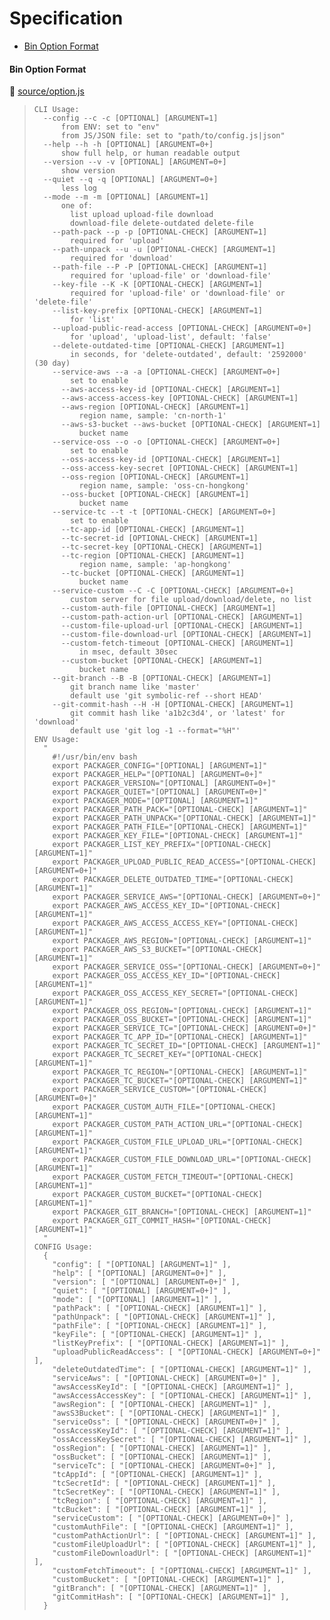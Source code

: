 # Specification

* [Bin Option Format](#bin-option-format)

#### Bin Option Format
📄 [source/option.js](source/option.js)
> ```
> CLI Usage:
>   --config --c -c [OPTIONAL] [ARGUMENT=1]
>       from ENV: set to "env"
>       from JS/JSON file: set to "path/to/config.js|json"
>   --help --h -h [OPTIONAL] [ARGUMENT=0+]
>       show full help, or human readable output
>   --version --v -v [OPTIONAL] [ARGUMENT=0+]
>       show version
>   --quiet --q -q [OPTIONAL] [ARGUMENT=0+]
>       less log
>   --mode --m -m [OPTIONAL] [ARGUMENT=1]
>       one of:
>         list upload upload-file download
>         download-file delete-outdated delete-file
>     --path-pack --p -p [OPTIONAL-CHECK] [ARGUMENT=1]
>         required for 'upload'
>     --path-unpack --u -u [OPTIONAL-CHECK] [ARGUMENT=1]
>         required for 'download'
>     --path-file --P -P [OPTIONAL-CHECK] [ARGUMENT=1]
>         required for 'upload-file' or 'download-file'
>     --key-file --K -K [OPTIONAL-CHECK] [ARGUMENT=1]
>         required for 'upload-file' or 'download-file' or 'delete-file'
>     --list-key-prefix [OPTIONAL-CHECK] [ARGUMENT=1]
>         for 'list'
>     --upload-public-read-access [OPTIONAL-CHECK] [ARGUMENT=0+]
>         for 'upload', 'upload-list', default: 'false'
>     --delete-outdated-time [OPTIONAL-CHECK] [ARGUMENT=1]
>         in seconds, for 'delete-outdated', default: '2592000' (30 day)
>     --service-aws --a -a [OPTIONAL-CHECK] [ARGUMENT=0+]
>         set to enable
>       --aws-access-key-id [OPTIONAL-CHECK] [ARGUMENT=1]
>       --aws-access-access-key [OPTIONAL-CHECK] [ARGUMENT=1]
>       --aws-region [OPTIONAL-CHECK] [ARGUMENT=1]
>           region name, sample: 'cn-north-1'
>       --aws-s3-bucket --aws-bucket [OPTIONAL-CHECK] [ARGUMENT=1]
>           bucket name
>     --service-oss --o -o [OPTIONAL-CHECK] [ARGUMENT=0+]
>         set to enable
>       --oss-access-key-id [OPTIONAL-CHECK] [ARGUMENT=1]
>       --oss-access-key-secret [OPTIONAL-CHECK] [ARGUMENT=1]
>       --oss-region [OPTIONAL-CHECK] [ARGUMENT=1]
>           region name, sample: 'oss-cn-hongkong'
>       --oss-bucket [OPTIONAL-CHECK] [ARGUMENT=1]
>           bucket name
>     --service-tc --t -t [OPTIONAL-CHECK] [ARGUMENT=0+]
>         set to enable
>       --tc-app-id [OPTIONAL-CHECK] [ARGUMENT=1]
>       --tc-secret-id [OPTIONAL-CHECK] [ARGUMENT=1]
>       --tc-secret-key [OPTIONAL-CHECK] [ARGUMENT=1]
>       --tc-region [OPTIONAL-CHECK] [ARGUMENT=1]
>           region name, sample: 'ap-hongkong'
>       --tc-bucket [OPTIONAL-CHECK] [ARGUMENT=1]
>           bucket name
>     --service-custom --C -C [OPTIONAL-CHECK] [ARGUMENT=0+]
>         custom server for file upload/download/delete, no list
>       --custom-auth-file [OPTIONAL-CHECK] [ARGUMENT=1]
>       --custom-path-action-url [OPTIONAL-CHECK] [ARGUMENT=1]
>       --custom-file-upload-url [OPTIONAL-CHECK] [ARGUMENT=1]
>       --custom-file-download-url [OPTIONAL-CHECK] [ARGUMENT=1]
>       --custom-fetch-timeout [OPTIONAL-CHECK] [ARGUMENT=1]
>           in msec, default 30sec
>       --custom-bucket [OPTIONAL-CHECK] [ARGUMENT=1]
>           bucket name
>     --git-branch --B -B [OPTIONAL-CHECK] [ARGUMENT=1]
>         git branch name like 'master'
>         default use 'git symbolic-ref --short HEAD'
>     --git-commit-hash --H -H [OPTIONAL-CHECK] [ARGUMENT=1]
>         git commit hash like 'a1b2c3d4', or 'latest' for 'download'
>         default use 'git log -1 --format="%H"'
> ENV Usage:
>   "
>     #!/usr/bin/env bash
>     export PACKAGER_CONFIG="[OPTIONAL] [ARGUMENT=1]"
>     export PACKAGER_HELP="[OPTIONAL] [ARGUMENT=0+]"
>     export PACKAGER_VERSION="[OPTIONAL] [ARGUMENT=0+]"
>     export PACKAGER_QUIET="[OPTIONAL] [ARGUMENT=0+]"
>     export PACKAGER_MODE="[OPTIONAL] [ARGUMENT=1]"
>     export PACKAGER_PATH_PACK="[OPTIONAL-CHECK] [ARGUMENT=1]"
>     export PACKAGER_PATH_UNPACK="[OPTIONAL-CHECK] [ARGUMENT=1]"
>     export PACKAGER_PATH_FILE="[OPTIONAL-CHECK] [ARGUMENT=1]"
>     export PACKAGER_KEY_FILE="[OPTIONAL-CHECK] [ARGUMENT=1]"
>     export PACKAGER_LIST_KEY_PREFIX="[OPTIONAL-CHECK] [ARGUMENT=1]"
>     export PACKAGER_UPLOAD_PUBLIC_READ_ACCESS="[OPTIONAL-CHECK] [ARGUMENT=0+]"
>     export PACKAGER_DELETE_OUTDATED_TIME="[OPTIONAL-CHECK] [ARGUMENT=1]"
>     export PACKAGER_SERVICE_AWS="[OPTIONAL-CHECK] [ARGUMENT=0+]"
>     export PACKAGER_AWS_ACCESS_KEY_ID="[OPTIONAL-CHECK] [ARGUMENT=1]"
>     export PACKAGER_AWS_ACCESS_ACCESS_KEY="[OPTIONAL-CHECK] [ARGUMENT=1]"
>     export PACKAGER_AWS_REGION="[OPTIONAL-CHECK] [ARGUMENT=1]"
>     export PACKAGER_AWS_S3_BUCKET="[OPTIONAL-CHECK] [ARGUMENT=1]"
>     export PACKAGER_SERVICE_OSS="[OPTIONAL-CHECK] [ARGUMENT=0+]"
>     export PACKAGER_OSS_ACCESS_KEY_ID="[OPTIONAL-CHECK] [ARGUMENT=1]"
>     export PACKAGER_OSS_ACCESS_KEY_SECRET="[OPTIONAL-CHECK] [ARGUMENT=1]"
>     export PACKAGER_OSS_REGION="[OPTIONAL-CHECK] [ARGUMENT=1]"
>     export PACKAGER_OSS_BUCKET="[OPTIONAL-CHECK] [ARGUMENT=1]"
>     export PACKAGER_SERVICE_TC="[OPTIONAL-CHECK] [ARGUMENT=0+]"
>     export PACKAGER_TC_APP_ID="[OPTIONAL-CHECK] [ARGUMENT=1]"
>     export PACKAGER_TC_SECRET_ID="[OPTIONAL-CHECK] [ARGUMENT=1]"
>     export PACKAGER_TC_SECRET_KEY="[OPTIONAL-CHECK] [ARGUMENT=1]"
>     export PACKAGER_TC_REGION="[OPTIONAL-CHECK] [ARGUMENT=1]"
>     export PACKAGER_TC_BUCKET="[OPTIONAL-CHECK] [ARGUMENT=1]"
>     export PACKAGER_SERVICE_CUSTOM="[OPTIONAL-CHECK] [ARGUMENT=0+]"
>     export PACKAGER_CUSTOM_AUTH_FILE="[OPTIONAL-CHECK] [ARGUMENT=1]"
>     export PACKAGER_CUSTOM_PATH_ACTION_URL="[OPTIONAL-CHECK] [ARGUMENT=1]"
>     export PACKAGER_CUSTOM_FILE_UPLOAD_URL="[OPTIONAL-CHECK] [ARGUMENT=1]"
>     export PACKAGER_CUSTOM_FILE_DOWNLOAD_URL="[OPTIONAL-CHECK] [ARGUMENT=1]"
>     export PACKAGER_CUSTOM_FETCH_TIMEOUT="[OPTIONAL-CHECK] [ARGUMENT=1]"
>     export PACKAGER_CUSTOM_BUCKET="[OPTIONAL-CHECK] [ARGUMENT=1]"
>     export PACKAGER_GIT_BRANCH="[OPTIONAL-CHECK] [ARGUMENT=1]"
>     export PACKAGER_GIT_COMMIT_HASH="[OPTIONAL-CHECK] [ARGUMENT=1]"
>   "
> CONFIG Usage:
>   {
>     "config": [ "[OPTIONAL] [ARGUMENT=1]" ],
>     "help": [ "[OPTIONAL] [ARGUMENT=0+]" ],
>     "version": [ "[OPTIONAL] [ARGUMENT=0+]" ],
>     "quiet": [ "[OPTIONAL] [ARGUMENT=0+]" ],
>     "mode": [ "[OPTIONAL] [ARGUMENT=1]" ],
>     "pathPack": [ "[OPTIONAL-CHECK] [ARGUMENT=1]" ],
>     "pathUnpack": [ "[OPTIONAL-CHECK] [ARGUMENT=1]" ],
>     "pathFile": [ "[OPTIONAL-CHECK] [ARGUMENT=1]" ],
>     "keyFile": [ "[OPTIONAL-CHECK] [ARGUMENT=1]" ],
>     "listKeyPrefix": [ "[OPTIONAL-CHECK] [ARGUMENT=1]" ],
>     "uploadPublicReadAccess": [ "[OPTIONAL-CHECK] [ARGUMENT=0+]" ],
>     "deleteOutdatedTime": [ "[OPTIONAL-CHECK] [ARGUMENT=1]" ],
>     "serviceAws": [ "[OPTIONAL-CHECK] [ARGUMENT=0+]" ],
>     "awsAccessKeyId": [ "[OPTIONAL-CHECK] [ARGUMENT=1]" ],
>     "awsAccessAccessKey": [ "[OPTIONAL-CHECK] [ARGUMENT=1]" ],
>     "awsRegion": [ "[OPTIONAL-CHECK] [ARGUMENT=1]" ],
>     "awsS3Bucket": [ "[OPTIONAL-CHECK] [ARGUMENT=1]" ],
>     "serviceOss": [ "[OPTIONAL-CHECK] [ARGUMENT=0+]" ],
>     "ossAccessKeyId": [ "[OPTIONAL-CHECK] [ARGUMENT=1]" ],
>     "ossAccessKeySecret": [ "[OPTIONAL-CHECK] [ARGUMENT=1]" ],
>     "ossRegion": [ "[OPTIONAL-CHECK] [ARGUMENT=1]" ],
>     "ossBucket": [ "[OPTIONAL-CHECK] [ARGUMENT=1]" ],
>     "serviceTc": [ "[OPTIONAL-CHECK] [ARGUMENT=0+]" ],
>     "tcAppId": [ "[OPTIONAL-CHECK] [ARGUMENT=1]" ],
>     "tcSecretId": [ "[OPTIONAL-CHECK] [ARGUMENT=1]" ],
>     "tcSecretKey": [ "[OPTIONAL-CHECK] [ARGUMENT=1]" ],
>     "tcRegion": [ "[OPTIONAL-CHECK] [ARGUMENT=1]" ],
>     "tcBucket": [ "[OPTIONAL-CHECK] [ARGUMENT=1]" ],
>     "serviceCustom": [ "[OPTIONAL-CHECK] [ARGUMENT=0+]" ],
>     "customAuthFile": [ "[OPTIONAL-CHECK] [ARGUMENT=1]" ],
>     "customPathActionUrl": [ "[OPTIONAL-CHECK] [ARGUMENT=1]" ],
>     "customFileUploadUrl": [ "[OPTIONAL-CHECK] [ARGUMENT=1]" ],
>     "customFileDownloadUrl": [ "[OPTIONAL-CHECK] [ARGUMENT=1]" ],
>     "customFetchTimeout": [ "[OPTIONAL-CHECK] [ARGUMENT=1]" ],
>     "customBucket": [ "[OPTIONAL-CHECK] [ARGUMENT=1]" ],
>     "gitBranch": [ "[OPTIONAL-CHECK] [ARGUMENT=1]" ],
>     "gitCommitHash": [ "[OPTIONAL-CHECK] [ARGUMENT=1]" ],
>   }
> ```
